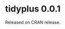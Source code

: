 <!-- NEWS.md is maintained by https://cynkra.github.io/fledge, do not edit -->

# tidyplus 0.0.1

Released on CRAN release.
